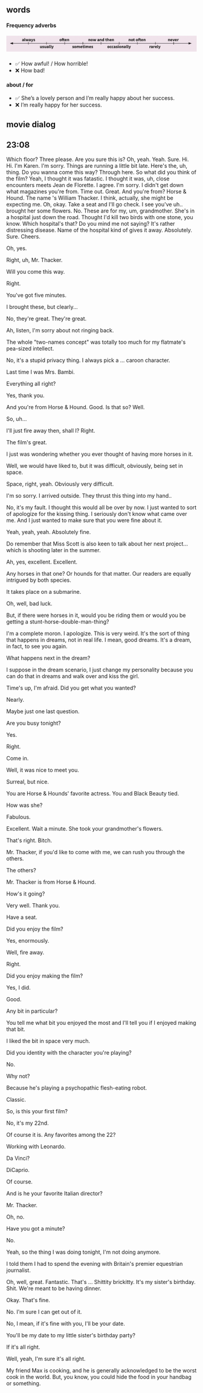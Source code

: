 ## words

#### Frequency adverbs

![image](./frequency_words.png)

#### 
- &#9989; How awful! / How horrible!
- &#10060; How bad!

#### about / for
- &#9989; She’s a lovely person and I’m really happy about her success.
- &#10060; I’m really happy for her success.



## movie dialog


## 23:08

Which floor?
Three please.
Are you sure this is?
Oh, yeah. Yeah. Sure.
Hi. Hi. I'm Karen.
I'm sorry. Things are running a little bit late.
Here's the, uh, thing. Do you wanna come this way?
Through here.
So what did you think of the film?
Yeah, I thought it was fatastic. I thought it was, uh, close encounters meets Jean de Florette.
I agree.
I'm sorry. I didn't get down what magazines you're from.
Time out.
Great.
And you're from?
Horse & Hound.
The name 's William Thacker. I think, actually, she might be expecting me.
Oh, okay. Take a seat and I'll go check.
I see you've uh.. brought her some flowers.
No.
These are for my, um, grandmother.
She's in a hospital just down the road.
Thought I'd kill two birds with one stone, you know.
Which hospital's that?
Do you mind me not saying?
It's rather distressing disease.
Name of the hospital kind of gives it away.
Absolutely. Sure.
Cheers.

Oh, yes.

Right, uh, Mr. Thacker.

Will you come this way.

Right.

You've got five minutes.

I brought these, but clearly...

No, they're great. They're great.

Ah, listen, I'm sorry about not ringing back.

The whole "two-names concept" was totally too much for my flatmate's pea-sized intellect.

No, it's a stupid privacy thing. I always pick a ... caroon character.

Last time I was Mrs. Bambi.

Everything all right?

Yes, thank you.

And you're from Horse & Hound. Good.
Is that so? Well.

So, uh...

I'll just fire away then, shall I?
Right.

The film's great.

I just was wondering whether you ever thought of having more horses in it.

Well, we would have liked to, but it was difficult, obviously, being set in space.

Space, right, yeah. Obviously very difficult.

I'm so sorry. I arrived outside. They thrust this thing into my hand..

No, it's my fault. I thought this would all be over by now. I just wanted to sort of apologize for the kissing thing. I seriously don't know what came over me. And I just wanted to make sure that you were fine about it.

Yeah, yeah, yeah. Absolutely fine.

Do remember that Miss Scott is also keen to talk about her next project... which is shooting later in the summer.

Ah, yes, excellent. Excellent.

Any horses in that one? Or hounds for that matter. Our readers are equally intrigued by both species.

It takes place on a submarine.

Oh, well, bad luck.

But, if there were horses in it, would you be riding them or would you be getting a stunt-horse-double-man-thing?

I'm a complete moron. I apologize. This is very weird. It's the sort of thing that happens in dreams, not in real life. I mean, good dreams. It's a dream, in fact, to see you again.

What happens next in the dream?

I suppose in the dream scenario, I just change my personality because you can do that in dreams and walk over and kiss the girl.

Time's up, I'm afraid. Did you get what you wanted?

Nearly.

Maybe just one last question.

Are you busy tonight?

Yes.

Right.

Come in.

Well, it was nice to meet you.

Surreal, but nice.

You are Horse & Hounds' favorite actress. You and Black Beauty tied.

How was she?

Fabulous.

Excellent. Wait a minute. She took your grandmother's flowers.

That's right. Bitch.

Mr. Thacker, if you'd like to come with me, we can rush you through the others.

The others?

Mr. Thacker is from Horse & Hound.

How's it going?

Very well. Thank you.

Have a seat.

Did you enjoy the film?

Yes, enormously.

Well, fire away.

Right.

Did you enjoy making the film?

Yes, I did.

Good.

Any bit in particular?

You tell me what bit you enjoyed the most and I'll tell you if I enjoyed making that bit.

I liked the bit in space very much.

Did you identity with the character you're playing?

No.

Why not?

Because he's playing a psychopathic flesh-eating robot.

Classic.

So, is this your first film?

No, it's my 22nd.

Of course it is. Any favorites among the 22?

Working with Leonardo.

Da Vinci?

DiCaprio.

Of course.

And is he your favorite Italian director?

Mr. Thacker.

Oh, no.

Have you got a minute?

No.

Yeah, so the thing I was doing tonight, I'm not doing anymore.

I told them I had to spend the evening with Britain's premier equestrian journalist.

Oh, well, great. Fantastic. That's ... Shittity brickitty. It's my sister's birthday. Shit. We're meant to be having dinner.

Okay. That's fine.

No. I'm sure I can get out of it.

No, I mean, if it's fine with you, I'll be your date.

You'll be my date to my little sister's birthday party?

If it's all right.

Well, yeah, I'm sure it's all right.

My friend Max is cooking, and he is generally acknowledged to be the worst cook in the world. But, you know, you could hide the food in your handbag or something.
